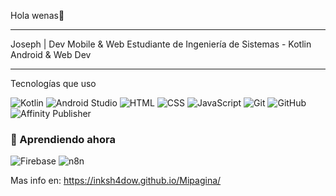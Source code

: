 Hola wenas👋

________________________________________________
Joseph | Dev Mobile & Web
Estudiante de Ingeniería de Sistemas - Kotlin Android & Web Dev

________________________________________________
Tecnologías que uso

![Kotlin](https://img.shields.io/badge/Kotlin-0095D5?style=flat&logo=kotlin&logoColor=white)
![Android Studio](https://img.shields.io/badge/Android%20Studio-3DDC84?style=flat&logo=android-studio&logoColor=white)
![HTML](https://img.shields.io/badge/HTML5-E34F26?style=flat&logo=html5&logoColor=white)
![CSS](https://img.shields.io/badge/CSS3-1572B6?style=flat&logo=css3&logoColor=white)
![JavaScript](https://img.shields.io/badge/JavaScript-F7DF1E?style=flat&logo=javascript&logoColor=black)
![Git](https://img.shields.io/badge/Git-F05032?style=flat&logo=git&logoColor=white)
![GitHub](https://img.shields.io/badge/GitHub-181717?style=flat&logo=github&logoColor=white)
![Affinity Publisher](https://img.shields.io/badge/Affinity%20Publisher-7E4DD2?style=flat&logo=affinity-publisher&logoColor=white)

### 🚧 Aprendiendo ahora

![Firebase](https://img.shields.io/badge/Firebase-FFCA28?style=flat&logo=firebase&logoColor=black)
![n8n](https://img.shields.io/badge/n8n-ED4A46?style=flat&logo=n8n&logoColor=white)

Mas info en: https://inksh4dow.github.io/Mipagina/
